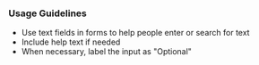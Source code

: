 ### Usage Guidelines

- Use text fields in forms to help people enter or search for text
- Include help text if needed
- When necessary, label the input as "Optional"